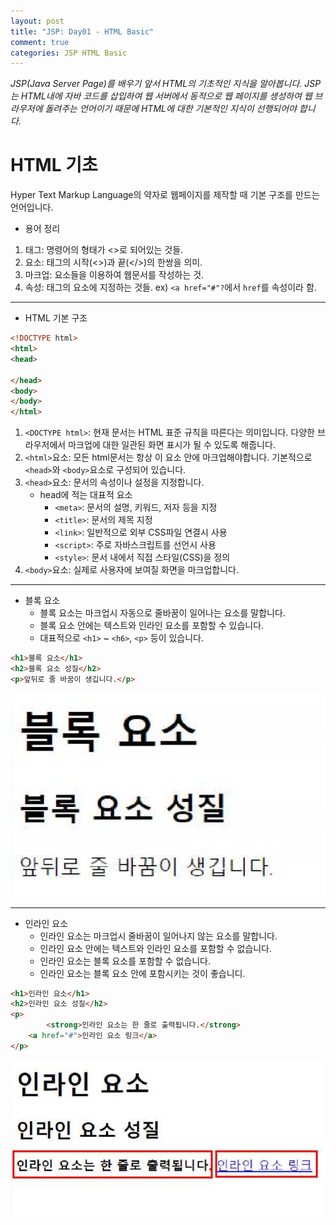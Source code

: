 ```yaml
---
layout: post
title: "JSP: Day01 - HTML Basic"
comment: true
categories: JSP HTML Basic
---
```


*JSP(Java Server Page)를 배우기 앞서 HTML의 기초적인 지식을 알아봅니다. JSP는 HTML내에 자바 코드를 삽입하여 웹 서버에서 동적으로 웹 페이지를 생성하여 웹 브라우저에 돌려주는 언어이기 때문에 HTML에 대한 기본적인 지식이 선행되어야 합니다.*

# HTML 기초

Hyper Text Markup Language의 약자로 웹페이지를 제작할 때 기본 구조를 만드는 언어입니다.

* 용어 정리
1. 태그: 명령어의 형태가 <>로 되어있는 것들.
2. 요소: 태그의 시작(<>)과 끝(</>)의 한쌍을 의미.
3. 마크업: 요소들을 이용하여 웹문서를 작성하는 것.
4. 속성: 태그의 요소에 지정하는 것들.
ex) `<a href="#"?`에서 `href`를 속성이라 함.
___

* HTML 기본 구조

```html
<!DOCTYPE html>
<html>
<head>

</head>
<body>
</body>
</html>
```

1. `<DOCTYPE html>`: 현재 문서는 HTML 표준 규칙을 따른다는 의미입니다. 다양한 브라우저에서 마크업에 대한 일관된 화면 표시가 될 수 있도록 해줍니다.
2. `<html>`요소: 모든 html문서는 항상 이 요소 안에 마크업해야합니다. 기본적으로 `<head>`와 `<body>`요소로 구성되어 있습니다.
3. `<head>`요소: 문서의 속성이나 설정을 지정합니다.
	- head에 적는 대표적 요소
		* `<meta>`: 문서의 설명, 키워드, 저자 등을 지정
		* `<title>`: 문서의 제목 지정
		* `<link>`: 일반적으로 외부 CSS파일 연결시 사용
		* `<script>`: 주로 자바스크립트를 선언시 사용
		* `<style>`: 문서 내에서 직접 스타일(CSS)을 정의
4. `<body>`요소: 실제로 사용자에 보여질 화면을 마크업합니다.
___

* 블록 요소
	- 블록 요소는 마크업시 자동으로 줄바꿈이 일어나는 요소를 말합니다.
	- 블록 요소 안에는 텍스트와 인라인 요소를 포함할 수 있습니다.
	- 대표적으로 `<h1>` ~ `<h6>`, `<p>` 등이 있습니다.

```html
<h1>블록 요소</h1>
<h2>블록 요소 성질</h2>
<p>앞뒤로 줄 바꿈이 생깁니다.</p>
```

![block-elements](../assets/images/block-elements.png "블록 요소")

___

* 인라인 요소
	- 인라인 요소는 마크업시 줄바꿈이 일어나지 않는 요소를 말합니다.
	- 인라인 요소 안에는 텍스트와 인라인 요소를 포함할 수 없습니다.
	- 인라인 요소는 블록 요소를 포함할 수 없습니다.
	- 인라인 요소는 블록 요소 안에 포함시키는 것이 좋습니디.

```html
<h1>인라인 요소</h1>
<h2>인라인 요소 성질</h2>
<p>
		<strong>인라인 요소는 한 줄로 출력됩니다.</strong>
	<a href="#">인라인 요소 링크</a>
</p>
```

![inline-elements](../assets/images/inline-elements.png "인라인 요소")

